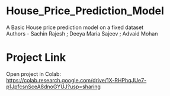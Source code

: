 # House_Price_Prediction_Model

A Basic House price prediction model on a fixed dataset
<br>
Authors - Sachin Rajesh ; Deeya Maria Sajeev ; Advaid Mohan
<br>
# Project Link
Open project in Colab:<br>
https://colab.research.google.com/drive/1X-RHPhqJUe7-p1JpfcsnSceA8dnoGYUJ?usp=sharing
